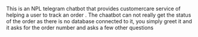 This is an NPL telegram chatbot that provides customercare service of helping a user to track an order .
The chaatbot can not really get the status of the order as there is no database connected to it,
you simply greet it and it asks for the order number and asks a few other questions
